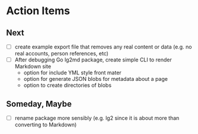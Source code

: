 
# Action Items

## Next

+ [ ] create example export file that removes any real content or data (e.g. no real accounts, person references, etc)
+ [ ] After debugging Go lg2md package, create simple CLI to render Markdown site
    + option for include YML style front mater
    + option for generate JSON blobs for metadata about a page
    + option to create directories of blobs

## Someday, Maybe

+ [ ] rename package more sensibly (e.g. lg2 since it is about more than converting to Markdown)
